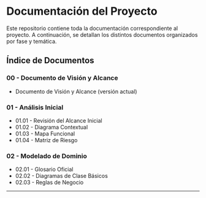 # Documentación del Proyecto

Este repositorio contiene toda la documentación correspondiente al proyecto. A continuación, se detallan los distintos documentos organizados por fase y temática.

## Índice de Documentos

### 00 - Documento de Visión y Alcance
- Documento de Visión y Alcance (versión actual)

### 01 - Análisis Inicial
- 01.01 - Revisión del Alcance Inicial
- 01.02 - Diagrama Contextual
- 01.03 - Mapa Funcional
- 01.04 - Matriz de Riesgo

### 02 - Modelado de Dominio
- 02.01 - Glosario Oficial
- 02.02 - Diagramas de Clase Básicos
- 02.03 - Reglas de Negocio

---
